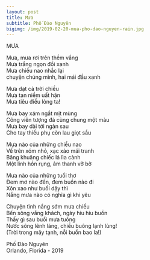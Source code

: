 ```yaml
---
layout: post
title: Mưa
subtitle: Phố Đào Nguyên
bigimg: /img/2019-02-20-mua-pho-dao-nguyen-rain.jpg
---
```

MƯA 

Mưa, mưa rơi trên thềm vắng<br>
Mưa trắng ngọn đồi xanh<br>
Mưa chiều nao nhắc lại<br>
chuyện chúng mình, hai mái đầu xanh

Mưa dạt cả trời chiều<br>
Mưa tan niềm uất hận<br>
Mưa tiêu điều lòng ta!<br>

Mưa bay xám ngắt mịt mùng<br>
Công viên tượng đá cùng chung một màu<br>
Mưa bay dài tới ngàn sau<br>
Cho tay thiếu phụ còn lau giọt sầu

Mưa nào của những chiều nao<br>
Vế trên xóm nhỏ, xạc xào mái tranh<br>
Bâng khuâng chiếc lá lìa cành<br>
Một linh hồn rụng, âm thanh vỡ bờ

Mưa nào của những tuổi thơ<br>
Đem mơ nào đến, đem buồn nào đi<br>
Xôn xao như buổi dậy thì<br>
Nắng mưa nào có nghĩa gì khi yêu

Chuyện tình nắng sớm mưa chiều<br>
Bến sông vắng khách, ngày hiu hiu buồn<br>
Thấy gì sau buổi mưa tuông<br>
Nước sông lênh láng, chiều buông lạnh lùng!<br>
(Trời trong mây tạnh, nỗi buồn bao la!)

Phố Đào Nguyên<br>
Orlando, Florida - 2019

